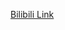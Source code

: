 [Bilibili Link](https://www.bilibili.com/video/BV1vuFQeZED4/?vd_source=c801aa3fac0e6e97b0df71f74a8b25bd)